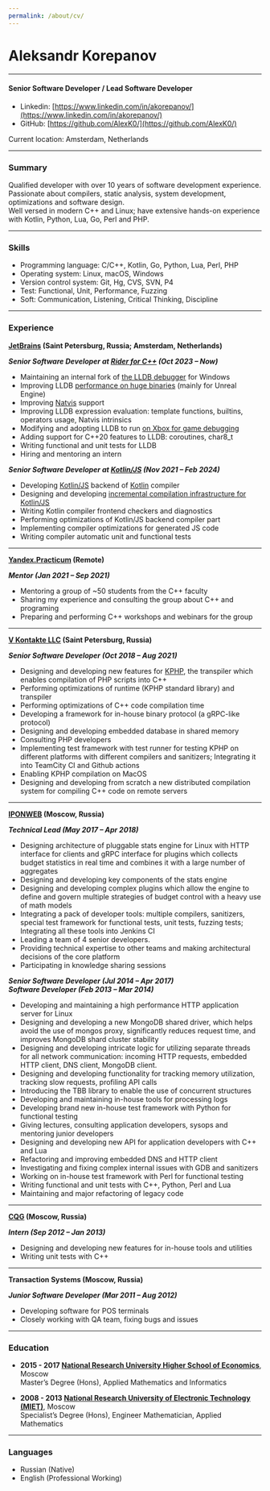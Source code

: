 ```yaml
---
permalink: /about/cv/
---
```


<link rel="stylesheet" href="/assets/css/jekyll-theme-chirpy.css">

# Aleksandr Korepanov

---
#### Senior Software Developer / Lead Software Developer

- Linkedin: [https://www.linkedin.com/in/akorepanov/](https://www.linkedin.com/in/akorepanov/)
- GitHub: [https://github.com/AlexK0/](https://github.com/AlexK0/)

Current location: Amsterdam, Netherlands

---
### Summary
Qualified developer with over 10 years of software development experience.\
Passionate about compilers, static analysis, system development, optimizations and software design.\
Well versed in modern C++ and Linux; have extensive hands-on experience with Kotlin, Python, Lua, Go, Perl and PHP.

---
### Skills
- Programming language: C/C++, Kotlin, Go, Python, Lua, Perl, PHP
- Operating system: Linux, macOS, Windows
- Version control system: Git, Hg, CVS, SVN, P4
- Test: Functional, Unit, Performance, Fuzzing
- Soft: Communication, Listening, Critical Thinking, Discipline

---
### Experience

**[JetBrains](https://www.jetbrains.com/) (Saint Petersburg, Russia; Amsterdam, Netherlands)**

_**Senior Software Developer at [Rider for C++](https://www.jetbrains.com/lp/rider-unreal) (Oct 2023 – Now)**_
- Maintaining an internal fork of [the LLDB debugger](https://lldb.llvm.org) for Windows
- Improving LLDB [performance on huge binaries](https://blog.jetbrains.com/dotnet/2025/01/31/faster-debugging-in-rider) (mainly for Unreal Engine)
- Improving [Natvis](https://learn.microsoft.com/en-us/visualstudio/debugger/create-custom-views-of-native-objects) support
- Improving LLDB expression evaluation: template functions, builtins, operators usage, Natvis intrinsics
- Modifying and adopting LLDB to run [on Xbox for game debugging](https://www.jetbrains.com/lp/rider-consoles)
- Adding support for C++20 features to LLDB: coroutines, char8_t
- Writing functional and unit tests for LLDB
- Hiring and mentoring an intern

_**Senior Software Developer at [Kotlin/JS](https://kotlinlang.org/docs/js-overview.html) (Nov 2021 – Feb 2024)**_

- Developing [Kotlin/JS](https://kotlinlang.org/docs/js-overview.html) backend of [Kotlin](https://github.com/JetBrains/kotlin) compiler
- Designing and developing [incremental compilation infrastructure for Kotlin/JS](https://kotlinlang.org/docs/js-ir-compiler.html#incremental-compilation-for-development-binaries)
- Writing Kotlin compiler frontend checkers and diagnostics
- Performing optimizations of Kotlin/JS backend compiler part
- Implementing compiler optimizations for generated JS code
- Writing compiler automatic unit and functional tests

---
**[Yandex.Practicum](https://practicum.yandex.ru/) (Remote)**

_**Mentor (Jan 2021 – Sep 2021)**_
- Mentoring a group of ~50 students from the C++ faculty
- Sharing my experience and consulting the group about C++ and programing
- Preparing and performing C++ workshops and webinars for the group

---
**[V Kontakte LLC](https://vk.com/) (Saint Petersburg, Russia)**

_**Senior Software Developer (Oct 2018 – Aug 2021)**_
- Designing and developing new features for [KPHP](https://github.com/VKCOM/kphp), the transpiler which enables compilation of PHP scripts into C++
- Performing optimizations of runtime (KPHP standard library) and transpiler
- Performing optimizations of C++ code compilation time
- Developing a framework for in-house binary protocol (a gRPC-like protocol)
- Designing and developing embedded database in shared memory
- Consulting PHP developers
- Implementing test framework with test runner for testing KPHP on different platforms with different compilers and sanitizers; Integrating it into TeamCity CI and Github actions
- Enabling KPHP compilation on MacOS
- Designing and developing from scratch a new distributed compilation system for compiling C++ code on remote servers

---
**[IPONWEB](https://www.iponweb.com/) (Moscow, Russia)**

_**Technical Lead (May 2017 – Apr 2018)**_
- Designing architecture of pluggable stats engine for Linux with HTTP interface for clients and gRPC interface for plugins which collects budget statistics in real time and combines it with a large number of aggregates
- Designing and developing key components of the stats engine
- Designing and developing complex plugins which allow the engine to define and govern multiple strategies of budget control with a heavy use of math models
- Integrating a pack of developer tools: multiple compilers, sanitizers, special test framework for functional tests, unit tests, fuzzing tests; Integrating all these tools into Jenkins CI
- Leading a team of 4 senior developers.
- Providing technical expertise to other teams and making architectural decisions of the core platform
- Participating in knowledge sharing sessions

_**Senior Software Developer (Jul 2014 – Apr 2017)**_\
_**Software Developer (Feb 2013 – Mar 2014)**_
- Developing and maintaining a high performance HTTP application server for Linux
- Designing and developing a new MongoDB shared driver, which helps avoid the use of mongos proxy, significantly reduces request time, and improves MongoDB shard cluster stability
- Designing and developing intricate logic for utilizing separate threads for all network communication: incoming HTTP requests, embedded HTTP client, DNS client, MongoDB client.
- Designing and developing functionality for tracking memory utilization, tracking slow requests, profiling API calls
- Introducing the TBB library to enable the use of concurrent structures
- Developing and maintaining in-house tools for processing logs
- Developing brand new in-house test framework with Python for functional testing
- Giving lectures, consulting application developers, sysops and mentoring junior developers
- Designing and developing new API for application developers with C++ and Lua
- Refactoring and improving embedded DNS and HTTP client
- Investigating and fixing complex internal issues with GDB and sanitizers
- Working on in-house test framework with Perl for functional testing
- Writing functional and unit tests with C++, Python, Perl and Lua
- Maintaining and major refactoring of legacy code

---
**[CQG](https://www.cqg.com/) (Moscow, Russia)**

_**Intern (Sep 2012 – Jan 2013)**_
- Designing and developing new features for in-house tools and utilities
- Writing unit tests with C++

---
**Transaction Systems (Moscow, Russia)**

_**Junior Software Developer (Mar 2011 – Aug 2012)**_
- Developing software for POS terminals
- Closely working with QA team, fixing bugs and issues

---
### Education

- **2015 - 2017 [National Research University Higher School of Economics](https://www.hse.ru/en/)**, Moscow\
Master’s Degree (Hons), Applied Mathematics and Informatics

- **2008 - 2013 [National Research University of Electronic Technology (MIET)](https://eng.miet.ru/)**, Moscow\
Specialist’s Degree (Hons), Engineer Mathematician, Applied Mathematics

---
### Languages
- Russian (Native)
- English (Professional Working)
